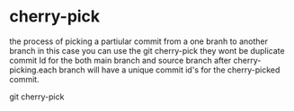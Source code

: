 # cherry-pick
the process of picking a partiular commit from a one branh to another branch in this case you can use the git cherry-pick
they wont be duplicate commit Id for the both main branch and source branch after cherry-picking.each branch will have a unique commit id's for the cherry-picked commit.

git cherry-pick <commit id>
